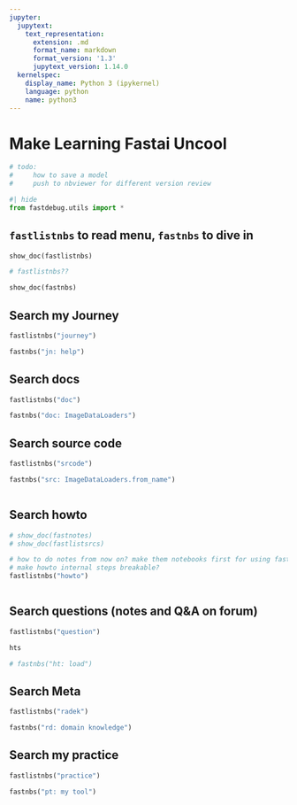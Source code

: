 ```yaml
---
jupyter:
  jupytext:
    text_representation:
      extension: .md
      format_name: markdown
      format_version: '1.3'
      jupytext_version: 1.14.0
  kernelspec:
    display_name: Python 3 (ipykernel)
    language: python
    name: python3
---
```


# Make Learning Fastai Uncool

```python
# todo:
#     how to save a model
#     push to nbviewer for different version review
```

```python
#| hide
from fastdebug.utils import *
```

## `fastlistnbs` to read menu, `fastnbs` to dive in

```python
show_doc(fastlistnbs)
```

```python
# fastlistnbs??
```

```python
show_doc(fastnbs)
```

## Search my Journey 

```python
fastlistnbs("journey")
```

```python
fastnbs("jn: help")
```

## Search docs

```python
fastlistnbs("doc")
```

```python
fastnbs("doc: ImageDataLoaders")
```

## Search source code

```python
fastlistnbs("srcode")
```

```python
fastnbs("src: ImageDataLoaders.from_name")
```

```python

```

## Search howto

```python
# show_doc(fastnotes)
# show_doc(fastlistsrcs)

# how to do notes from now on? make them notebooks first for using fastlistnbs and fastnbs
# make howto internal steps breakable?
fastlistnbs("howto")
```

```python

```

## Search questions (notes and Q&A on forum) 

```python
fastlistnbs("question")
```

```python
hts
```

```python
# fastnbs("ht: load")
```

## Search Meta

```python
fastlistnbs("radek")
```

```python
fastnbs("rd: domain knowledge")
```

## Search my practice

```python
fastlistnbs("practice")
```

```python
fastnbs("pt: my tool")
```

```python

```
